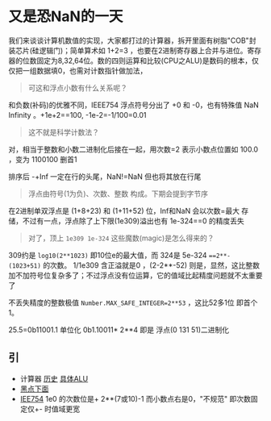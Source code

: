 # 又是恐NaN的一天

我们来谈谈计算机数值的实现，大家都打过的计算器，拆开里面有树脂"COB"封装芯片(硅逻辑门)；简单算术如 1+2=3 ，也要在2进制寄存器上合并与进位。寄存器的位数固定为8,32,64位。数的四则运算和比较(CPU之ALU)是数码的根本，仅仅把一组数据填0，也需对计数指针做加法，

>可这和浮点小数有什么关系呢？

和负数(补码)的优雅不同，IEEE754 浮点符号分出了 +0 和 -0，也有特殊值 NaN Infinity 。+1e+2==100, -1e-2=-1/100=0.01

>这不就是科学计数法？

对，相当于整数和小数二进制化后接在一起，用次数=2 表示小数点位置如 100.0 ，变为 1100100 删首1 



排序后 -+Inf 一定在行的头尾，NaN!=NaN 但也将其放在行尾

>浮点由符号(1为负)、次数、整数 构成。下期会提到字节序

在2进制单双浮点是 (1+8+23) 和 (1+11+52) 位，Inf和NaN 会以次数=最大 存储，不过有一点，浮点除了上下限(1e309)溢出也有 1e-324==0 的精度丢失

>对了，顶上 `1e309 1e-324` 这些魔数(magic)是怎么得来的？

309约是 `log10(2**1023)` 即10位e的最大值，而 324是 5e-324 `==2**-(1023+51)` 的次数。 1/1e309 含正溢就是0 ，(2-2**-52) 则是，显然，这比整数加不加符号位复杂多了；不过浮点没有位运算，它的值域比起精度问题就不太重要了

不丢失精度的整数极值 `Number.MAX_SAFE_INTEGER=2**53` ，这比52多1位 即首个1。

25.5=0b11001.1  单位化 0b1.10011* 2**4 即是 浮点(0 131 51)二进制化


## 引

- 计算器 [历史](http://www.vintagecalculators.com/html/integrated_circuits.html) [具体ALU](https://www.righto.com/2020/12/reverse-engineering-early-calculator.html)
- [黑点下面](https://qcwo.com/technicaldomain/how-chip-on-board-cob-circuits-are-assembled/)
- [IEE754](https://www.geeksforgeeks.org/ieee-standard-754-floating-point-numbers/) 1e0 的次数位是+ 2**(7或10)-1 而小数点右是0，"不规范" 即次数固定仅+- 时值域更宽